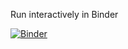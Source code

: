 
Run interactively in Binder


[![Binder](https://mybinder.org/badge_logo.svg)](https://mybinder.org/v2/gh/kml27/ipython-display-examples/master?filepath=IPython.display%20Examples.ipynb)
